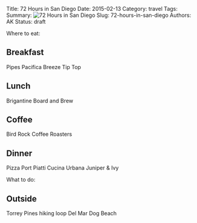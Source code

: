 Title: 72 Hours in San Diego
Date: 2015-02-13
Category: travel
Tags:
Summary: ![72 Hours in San Diego]({filename}/img/72-hours-in-san-diego/summary.jpg)
Slug: 72-hours-in-san-diego
Authors: AK
Status: draft



Where to eat:

Breakfast
---------
Pipes
Pacifica Breeze
Tip Top

Lunch
-----
Brigantine
Board and Brew


Coffee
------
Bird Rock Coffee Roasters


Dinner
------
Pizza Port
Piatti
Cucina Urbana
Juniper & Ivy


What to do:

Outside
-------
Torrey Pines hiking loop
Del Mar Dog Beach

